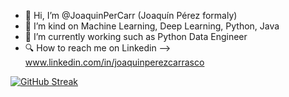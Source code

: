 - 👋 Hi, I’m @JoaquinPerCarr (Joaquín Pérez formaly)
- 👀 I’m kind on Machine Learning, Deep Learning, Python, Java
- 💼 I’m currently working such as Python Data Engineer 
- 🔍 How to reach me on Linkedin --> www.linkedin.com/in/joaquinperezcarrasco

<!---
JoaquinPerCarr/JoaquinPerCarr is a ✨ special ✨ repository because its `README.md` (this file) appears on your GitHub profile.
You can click the Preview link to take a look at your changes.
--->
[![GitHub Streak](https://streak-stats.demolab.com?user=JoaquinPerCarr&theme=aura&date_format=j%20M%5B%20Y%5D)](https://git.io/streak-stats)
